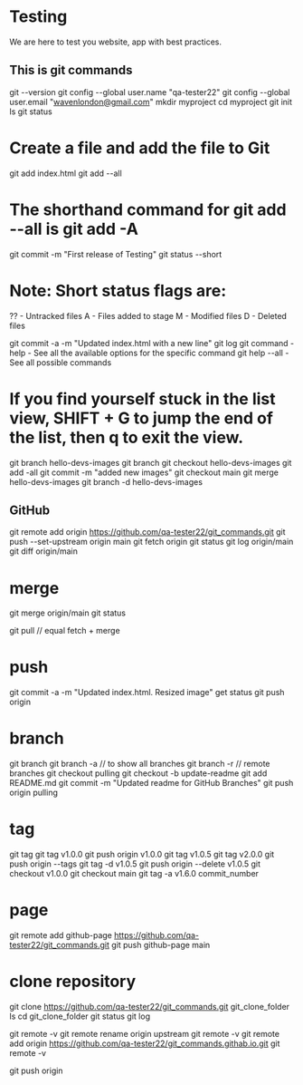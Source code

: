 # Testing

We are here to test you website, app with best practices.

## This is git commands

git --version
git config --global user.name "qa-tester22"
git config --global user.email "wavenlondon@gmail.com"
mkdir myproject
cd myproject
git init
ls
git status

# Create a file and add the file to Git

git add index.html
git add --all

# The shorthand command for git add --all is git add -A

git commit -m "First release of Testing"
git status --short

# Note: Short status flags are:

?? - Untracked files
A - Files added to stage
M - Modified files
D - Deleted files

git commit -a -m "Updated index.html with a new line"
git log
git command -help - See all the available options for the specific command
git help --all - See all possible commands

# If you find yourself stuck in the list view, SHIFT + G to jump the end of the list, then q to exit the view.

git branch hello-devs-images
git branch
git checkout hello-devs-images
git add -all
git commit -m "added new images"
git checkout main
git merge hello-devs-images
git branch -d hello-devs-images

## GitHub

git remote add origin https://github.com/qa-tester22/git_commands.git
git push --set-upstream origin main
git fetch origin
git status
git log origin/main
git diff origin/main

# merge

git merge origin/main
git status

git pull // equal fetch + merge

# push

git commit -a -m "Updated index.html. Resized image"
get status
git push origin

# branch

git branch
git branch -a // to show all branches
git branch -r // remote branches
git checkout pulling
git checkout -b update-readme
git add README.md
git commit -m "Updated readme for GitHub Branches"
git push origin pulling

# tag

git tag
git tag v1.0.0
git push origin v1.0.0
git tag v1.0.5
git tag v2.0.0
git push origin --tags
git tag -d v1.0.5
git push origin --delete v1.0.5
git checkout v1.0.0
git checkout main
git tag -a v1.6.0 commit_number

# page

git remote add github-page https://github.com/qa-tester22/git_commands.git
git push github-page main

# clone repository

git clone https://github.com/qa-tester22/git_commands.git git_clone_folder
ls
cd git_clone_folder
git status
git log

git remote -v
git remote rename origin upstream
git remote -v
git remote add origin https://github.com/qa-tester22/git_commands.githab.io.git
git remote -v

git push origin
 